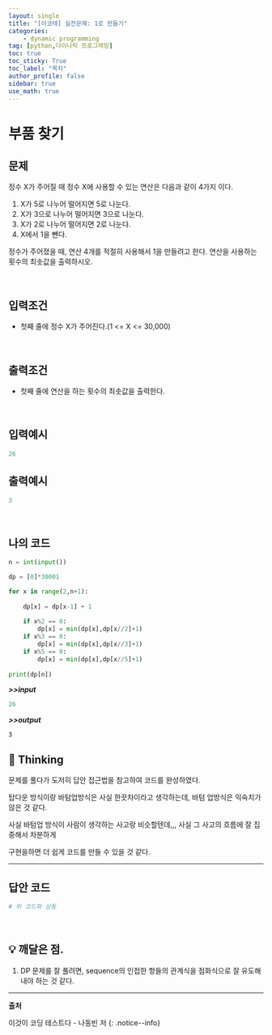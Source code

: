 ```yaml
---
layout: single
title: "[이코테] 실전문제: 1로 만들기"
categories: 
    - dynamic programming
tag: [python,다이나믹 프로그래밍]
toc: true
toc_sticky: True
toc_label: "목차"
author_profile: false
sidebar: true
use_math: true 
---
```


# 부품 찾기

## 문제

정수 X가 주어질 때 정수 X에 사용할 수 있는 연산은 다음과 같이 4가지 이다.

1. X가 5로 나누어 떨어지면 5로 나눈다.
2. X가 3으로 나누어 떨어지면 3으로 나눈다.
3. X가 2로 나누어 떨어지면 2로 나눈다.
4. X에서 1을 뺀다.

정수가 주어졌을 때, 연산 4개를 적절히 사용해서 1을 만들려고 한다. 연산을 사용하는 횟수의 최솟값을 출력하시오.

<br/>

## 입력조건

* 첫째 줄에 정수 X가 주어진다.(1 <= X <= 30,000)

<br/>

## 출력조건

- 첫째 줄에 연산을 하는 횟수의 최솟값을 출력한다.

<br/>

## 입력예시

```python
26
```

## 출력예시

```python
3
```

<br/>

## 나의 코드

```python
n = int(input())

dp = [0]*30001

for x in range(2,n+1):
    
    dp[x] = dp[x-1] + 1
    
    if x%2 == 0:
        dp[x] = min(dp[x],dp[x//2]+1)
    if x%3 == 0:
        dp[x] = min(dp[x],dp[x//3]+1)
    if x%5 == 0:
        dp[x] = min(dp[x],dp[x//5]+1)
      
print(dp[n])        
```

***>>input***

```python
26
```

***>>output***

```
3
```

## 🌝 Thinking

문제를 풀다가 도저히 답안 접근법을 참고하여 코드를 완성하였다.

탑다운 방식이랑 바텀업방식은 사실 한끗차이라고 생각하는데, 바텀 업방식은 익숙치가 않은 것 같다.

사실 바텀업 방식이 사람이 생각하는 사고랑 비슷할텐데,,, 사실 그 사고의 흐름에 잘 집중해서 차분하게

구현을하면 더 쉽게 코드를 만들 수 있을 것 같다.

---

## 답안 코드

```python
# 위 코드와 상동
```

<br/>

## 💡 깨달은 점.

1. DP 문제를 잘 풀려면, sequence의 인접한 항들의 관계식을 점화식으로 잘 유도해내야 하는 것 같다.


---
**출처**

이것이 코딩 테스트다 - 나동빈 저
{: .notice--info} 

